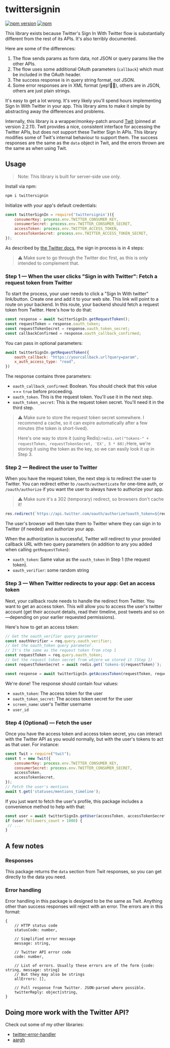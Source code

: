 # twittersignin

[![npm version](https://badge.fury.io/js/twittersignin.svg)](https://badge.fury.io/js/twittersignin)
[![npm](https://img.shields.io/npm/dt/twittersignin)](https://www.npmjs.com/package/twittersignin)

This library exists because Twitter's Sign In With Twitter flow is substantially different from the rest of its APIs. It's also terribly documented.

Here are some of the differences:
1. The flow sends params as form data, not JSON or query params like the other APIs.
2. The flow uses some additional OAuth parameters (`callback`) which must be included in the OAuth header.
3. The success response is in query string format, not JSON.
4. Some error responses are in XML format (yep!🤷‍♂️), others are in JSON, others are just plain strings.

It's easy to get a lot wrong. It's very likely you'll spend hours implementing Sign In With Twitter in your app. This library aims to make it simple by abstracting away the differences and problems.

Internally, this library is a wrapper/monkey-patch around [Twit](https://github.com/ttezel/twit) (pinned at version 2.2.11). Twit provides a nice, consistent interface for accessing the Twitter APIs, but does not support these Twitter Sign In APIs. This library modifies some of Twit's internal behaviour to support them. The success responses are the same as the `data` object in Twit, and the errors thrown are the same as when using Twit. 

## Usage
> Note: This library is built for server-side use only.

Install via npm:

```bash
npm i twittersignin
```

Initialize with your app's default credentials:

```js
const twitterSignIn = require('twittersignin')({
    consumerKey: process.env.TWITTER_CONSUMER_KEY,
    consumerSecret: process.env.TWITTER_CONSUMER_SECRET,
    accessToken: process.env.TWITTER_ACCESS_TOKEN,
    accessTokenSecret: process.env.TWITTER_ACCESS_TOKEN_SECRET,
});
```

As described by [the Twitter docs](https://developer.twitter.com/en/docs/twitter-for-websites/log-in-with-twitter/guides/implementing-sign-in-with-twitter), the sign in process is in 4 steps:

> ⚠ Make sure to go through the Twitter doc first, as this is only intended to complement that.

### Step 1 — When the user clicks "Sign in with Twitter": Fetch a request token from Twitter
To start the process, your user needs to click a "Sign In With twitter" link/button. Create one and add it to your web site. This link will point to a route on your backend. In this route, your backend should fetch a request token from Twitter. Here's how to do that:

```js
const response = await twitterSignIn.getRequestToken();
const requestToken = response.oauth_token;
const requestTokenSecret = response.oauth_token_secret;
const callbackConfirmed = response.oauth_callback_confirmed;
```

You can pass in optional parameters:
```js
await twitterSignIn.getRequestToken({
    oauth_callback: "https://yourcallback.url?query=param",
    x_auth_access_type: "read",
})
```

The response contains three parameters:
- `oauth_callback_confirmed`: Boolean. You should check that this value === `true` before proceeding. 
- `oauth_token`. This is the request token. You'll use it in the next step.
- `oauth_token_secret`: This is the request token secret. You'll need it in the third step. 

> ⚠ Make sure to store the request token secret somewhere. I recommend a cache, so it can expire automatically after a few minutes (the token is short-lived).
>
> Here's one way to store it (using Redis):`redis.set("tokens-" + requestToken, requestTokenSecret, 'EX', 5 * 60);`Here, we're storing it using the token as the key, so we can easily look it up in Step 3.


### Step 2 — Redirect the user to Twitter
When you have the request token, the next step is to redirect the user to Twitter. You can redirect either to `/oauth/authenticate` for one-time auth, or `/oauth/authorize` if you want the user to always have to authorize your app.

> ⚠ Make sure it's a 302 (temporary) redirect, so browsers don't cache it!

```js
res.redirect(`https://api.twitter.com/oauth/authorize?oauth_token=${requestToken}`, 302);
```

The user's browser will then take them to Twitter where they can sign in to Twitter (if needed) and authorize your app.

When the authorization is successful, Twitter will redirect to your provided callback URL with two query parameters (in addition to any you added when calling `getRequestToken`):
- `oauth_token`: Same value as the `oauth_token` in Step 1 (the request token).
- `oauth_verifier`: some random string

 ### Step 3 — When Twitter redirects to your app: Get an access token
Next, your callback route needs to handle the redirect from Twitter. You want to get an access token. This will allow you to access the user's twitter account (get their account details, read their timeline, post tweets and so on—depending on your earlier requested permissions).
 
Here's how to get an access token:
 
 ```js
// Get the oauth_verifier query parameter
const oauthVerifier = req.query.oauth_verifier;
// Get the oauth_token query parameter. 
// It's the same as the request token from step 1
const requestToken = req.query.oauth_token;
// Get the request token secret from whjere we stored it (Step 1)
const requestTokenSecret = await redis.get(`tokens-${requestToken}`);

const response = await twitterSignIn.getAccessToken(requestToken, requestTokenSecret, oauthVerifier);

```

We're done! The response should contain four values:
- `oauth_token`: The access token for the user
- `oauth_token_secret`: The access token secret for the user
- `screen_name`: user's Twitter username
- `user_id`

### Step 4 (Optional) — Fetch the user
Once you have the access token and access token secret, you can interact with the Twitter API as you would normally, but with the user's tokens to act as that user. For instance:
```js
const Twit = require("twit");
const t = new Twit({
    consumerKey: process.env.TWITTER_CONSUMER_KEY,
    consumerSecret: process.env.TWITTER_CONSUMER_SECRET,
    accessToken,
    accessTokenSecret,
});
// Fetch the user's mentions
await t.get('statuses/mentions_timeline');
```

If you just want to fetch the user's profile, this package includes a convenience method to help with that:

```js
const user = await twitterSignIn.getUser(accessToken, accessTokenSecret);
if (user.followers_count > 1000) {
 // ...
}
```

## A few notes
### Responses
This package returns the `data` section from Twit responses, so you can get directly to the data you need.

### Error handling
Error handling in this package is designed to be the same as Twit. Anything other than success responses will reject with an error. The errors are in this format:

```
{
    // HTTP status code
    statusCode: number,

    // Simplified error message
    message: string,

    // Twitter API error code
    code: number,
    
    // List of errors. Usually these errors are of the form {code: string, message: string}
    // But they may also be strings
    allErrors: [], 

    // Full response from Twitter. JSON-parsed where possible.
    twitterReply: object|string, 
}
```

## Doing more work with the Twitter API?
Check out some of my other libraries:

- [twitter-error-handler](https://github.com/shalvah/twitter-error-handler)
- [aargh](https://github.com/shalvah/aargh)
